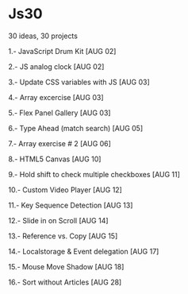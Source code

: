 # Js30

30 ideas, 30 projects

1.- JavaScript Drum Kit [AUG 02]

2.- JS analog clock [AUG 02]

3.- Update CSS variables with JS [AUG 03]

4.- Array excercise [AUG 03]

5.- Flex Panel Gallery [AUG 03]

6.- Type Ahead (match search) [AUG 05]

7.- Array exercise # 2 [AUG 06]

8.- HTML5 Canvas [AUG 10]

9.- Hold shift to check multiple checkboxes [AUG 11]

10.- Custom Video Player [AUG 12]

11.- Key Sequence Detection [AUG 13]

12.- Slide in on Scroll [AUG 14]

13.- Reference vs. Copy [AUG 15]

14.- Localstorage & Event delegation [AUG 17]

15.- Mouse Move Shadow [AUG 18]

16.- Sort without Articles [AUG 28]
